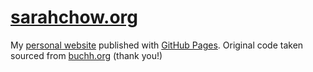 # [sarahchow.org](https://sarahchow.org)

My [personal website](https://sarahchow.org) published with [GitHub Pages](https://pages.github.com/). Original code taken sourced from [buchh.org](https://github.com/JonathanBuchh/buchh.org) (thank you!) 

